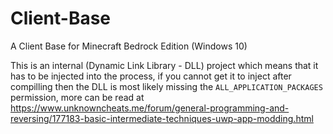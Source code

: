 # Client-Base
A Client Base for Minecraft Bedrock Edition (Windows 10)

This is an internal (Dynamic Link Library - DLL) project which means that it has to be injected into the process, if you cannot get it to inject after compilling then the DLL is most likely missing the `ALL_APPLICATION_PACKAGES` permission, more can be read at https://www.unknowncheats.me/forum/general-programming-and-reversing/177183-basic-intermediate-techniques-uwp-app-modding.html
